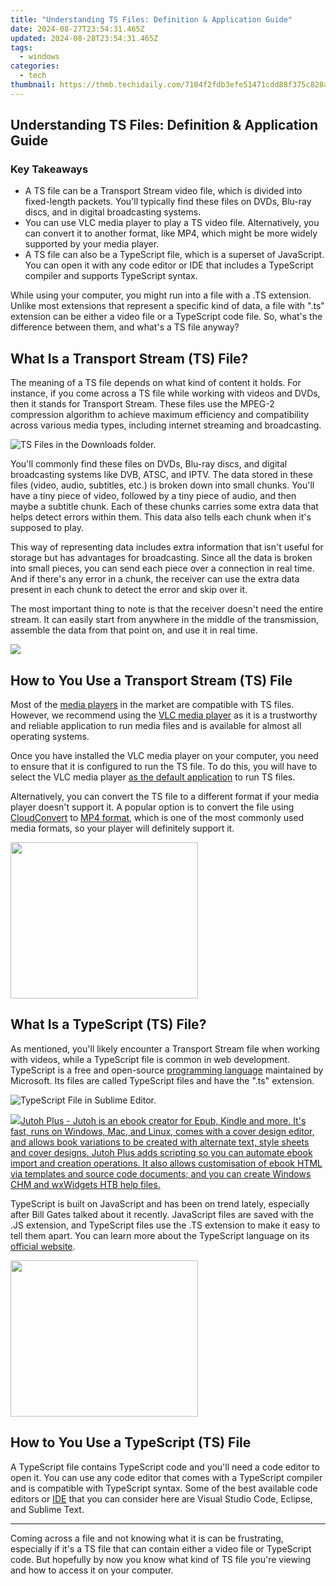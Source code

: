```yaml
---
title: "Understanding TS Files: Definition & Application Guide"
date: 2024-08-27T23:54:31.465Z
updated: 2024-08-28T23:54:31.465Z
tags:
  - windows
categories:
  - tech
thumbnail: https://thmb.techidaily.com/7104f2fdb3efe51471cdd88f375c828abb8a0fae8ecd95c240012aa4c932f917.jpg
---
```


## Understanding TS Files: Definition & Application Guide

### Key Takeaways

* A TS file can be a Transport Stream video file, which is divided into fixed-length packets. You'll typically find these files on DVDs, Blu-ray discs, and in digital broadcasting systems.
* You can use VLC media player to play a TS video file. Alternatively, you can convert it to another format, like MP4, which might be more widely supported by your media player.
* A TS file can also be a TypeScript file, which is a superset of JavaScript. You can open it with any code editor or IDE that includes a TypeScript compiler and supports TypeScript syntax.

 While using your computer, you might run into a file with a .TS extension. Unlike most extensions that represent a specific kind of data, a file with ".ts" extension can be either a video file or a TypeScript code file. So, what's the difference between them, and what's a TS file anyway?

##  What Is a Transport Stream (TS) File?

 The meaning of a TS file depends on what kind of content it holds. For instance, if you come across a TS file while working with videos and DVDs, then it stands for Transport Stream. These files use the MPEG-2 compression algorithm to achieve maximum efficiency and compatibility across various media types, including internet streaming and broadcasting.

![TS Files in the Downloads folder.](https://static1.howtogeekimages.com/wordpress/wp-content/uploads/2024/05/ts-file.jpg) 

 You'll commonly find these files on DVDs, Blu-ray discs, and digital broadcasting systems like DVB, ATSC, and IPTV. The data stored in these files (video, audio, subtitles, etc.) is broken down into small chunks. You'll have a tiny piece of video, followed by a tiny piece of audio, and then maybe a subtitle chunk. Each of these chunks carries some extra data that helps detect errors within them. This data also tells each chunk when it's supposed to play.

 This way of representing data includes extra information that isn't useful for storage but has advantages for broadcasting. Since all the data is broken into small pieces, you can send each piece over a connection in real time. And if there's any error in a chunk, the receiver can use the extra data present in each chunk to detect the error and skip over it.

 The most important thing to note is that the receiver doesn't need the entire stream. It can easily start from anywhere in the middle of the transmission, assemble the data from that point on, and use it in real time.

<!-- affiliate ads begin -->
<a href="https://shop.manycam.com/order/checkout.php?PRODS=17729331&QTY=1&AFFILIATE=108875&CART=1"><img src="https://secure.avangate.com/images/merchant/8230bea7d54bcdf99cdfe85cb07313d5/mcaffbanner600x500.png" border="0"></a>
<!-- affiliate ads end -->
##  How to You Use a Transport Stream (TS) File

 Most of the [media players](https://extra-information.techidaily.com/2024-approved-addressing-video-lag-on-photo-booth-experience/) in the market are compatible with TS files. However, we recommend using the [VLC media player](https://www.videolan.org/) as it is a trustworthy and reliable application to run media files and is available for almost all operating systems.

 Once you have installed the VLC media player on your computer, you need to ensure that it is configured to run the TS file. To do this, you will have to select the VLC media player [as the default application](https://some-approaches.techidaily.com/streamlined-editing-best-apps-compatible-with-macos-big-sur-for-2024/) to run TS files.

 Alternatively, you can convert the TS file to a different format if your media player doesn't support it. A popular option is to convert the file using [CloudConvert](https://cloudconvert.com/) to [MP4 format](https://facebook-video-footage.techidaily.com/updated-in-2024-cutting-edge-techniques-for-youtube-video-production-with-sony-vegas/), which is one of the most commonly used media formats, so your player will definitely support it.

<!-- affiliate ads begin -->
<a href="https://printrendy.pxf.io/c/5597632/1453719/17020" target="_top" id="1453719"><img src="//a.impactradius-go.com/display-ad/17020-1453719" border="0" alt="" width="300" height="250"/></a><img height="0" width="0" src="https://imp.pxf.io/i/5597632/1453719/17020" style="position:absolute;visibility:hidden;" border="0" />
<!-- affiliate ads end -->
##  What Is a TypeScript (TS) File?

 As mentioned, you'll likely encounter a Transport Stream file when working with videos, while a TypeScript file is common in web development. TypeScript is a free and open-source [programming language](https://extra-skills.techidaily.com/new-optimal-strategy-for-integrating-linktree-in-tiktok-profiles/) maintained by Microsoft. Its files are called TypeScript files and have the ".ts" extension.

![TypeScript File in Sublime Editor.](https://static1.howtogeekimages.com/wordpress/wp-content/uploads/2024/05/typescript-file-in-sublime-editor.jpg) 

<!-- affiliate ads begin -->
<a href="https://secure.2checkout.com/order/checkout.php?PRODS=4699091&QTY=1&AFFILIATE=108875&CART=1"><img src="https://secure.avangate.com/images/merchant/bccefcc1b1eee9eca3ae4f5c1a281482/products/1_jutoh-logo-1200x1600.jpg" border="0">Jutoh Plus -  Jutoh is an ebook creator for Epub, Kindle and more. It's fast, runs on Windows, Mac, and Linux, comes with a cover design editor, and allows book variations to be created with alternate text, style sheets and cover designs. Jutoh Plus adds scripting so you can automate ebook import and creation operations. It also allows customisation of ebook HTML via templates and source code documents; and you can create Windows CHM and wxWidgets HTB help files. </a>
<!-- affiliate ads end -->
 TypeScript is built on JavaScript and has been on trend lately, especially after Bill Gates talked about it recently. JavaScript files are saved with the .JS extension, and TypeScript files use the .TS extension to make it easy to tell them apart. You can learn more about the TypeScript language on its [official website](https://www.typescriptlang.org/).

<!-- affiliate ads begin -->
<a href="https://printrendy.pxf.io/c/5597632/1453721/17020" target="_top" id="1453721"><img src="//a.impactradius-go.com/display-ad/17020-1453721" border="0" alt="" width="300" height="250"/></a><img height="0" width="0" src="https://imp.pxf.io/i/5597632/1453721/17020" style="position:absolute;visibility:hidden;" border="0" />
<!-- affiliate ads end -->
##  How to You Use a TypeScript (TS) File

 A TypeScript file contains TypeScript code and you'll need a code editor to open it. You can use any code editor that comes with a TypeScript compiler and is compatible with TypeScript syntax. Some of the best available code editors or [IDE](https://fox-links.techidaily.com/instant-image-clarity-picart-background-cleansing-hacks-for-2024/) that you can consider here are Visual Studio Code, Eclipse, and Sublime Text.

---

 Coming across a file and not knowing what it is can be frustrating, especially if it's a TS file that can contain either a video file or TypeScript code. But hopefully by now you know what kind of TS file you're viewing and how to access it on your computer.

<ins class="adsbygoogle"
     style="display:block"
     data-ad-format="autorelaxed"
     data-ad-client="ca-pub-7571918770474297"
     data-ad-slot="1223367746"></ins>



<ins class="adsbygoogle"
     style="display:block"
     data-ad-client="ca-pub-7571918770474297"
     data-ad-slot="8358498916"
     data-ad-format="auto"
     data-full-width-responsive="true"></ins>


